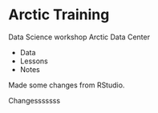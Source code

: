 # Arctic Training 
Data Science workshop Arctic Data Center

* Data
* Lessons
* Notes

Made some changes from RStudio.

Changesssssss

